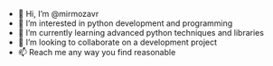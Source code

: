- 👋 Hi, I’m @mirmozavr
- 👀 I’m interested in python development and programming
- 🌱 I’m currently learning advanced python techniques and libraries
- 💞️ I’m looking to collaborate on a development project
- 📫 Reach me any way you find reasonable

<!---
mirmozavr/mirmozavr is a ✨ special ✨ repository because its `README.md` (this file) appears on your GitHub profile.
You can click the Preview link to take a look at your changes.
--->

